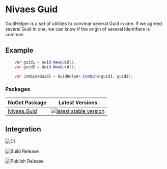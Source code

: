 # Nivaes Guid

GuidHelper is a set of utilities to convinar several Guid in one. If we agreed several Guid in one, we can know if the origin of several identifiers is common.

## Example

``` C#
    var guid1 = Guid.NewGuid();
    var guid2 = Guid.NewGuid();

    var combineGuid1 = GuidHelper.Combine(guid1, guid2);
```

### Packages

| NuGet Package | Latest Versions |
| --- | --- |
| [Nivaes.Guid](https://www.nuget.org/packages/Nivaes.Guid) | [![latest stable version](https://img.shields.io/nuget/v/Nivaes.Guid.svg)](https://www.nuget.org/packages/Nivaes.Nivaes.Guid) |

## Integration

![CI](https://github.com/Nivaes/Nivaes.Guid/workflows/CI/badge.svg)

![Build Release](https://github.com/Nivaes/Nivaes.Guid/workflows/Build%20Release/badge.svg)

![Publish Release](https://github.com/Nivaes/Nivaes.Guid/workflows/Publish%20Release/badge.svg)
